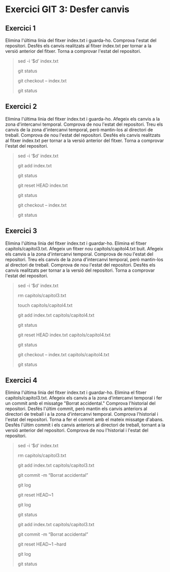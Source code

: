 Exercici GIT 3: Desfer canvis
=

Exercici 1
-

Elimina l'última línia del fitxer índex.txt i guarda-ho.
Comprova l'estat del repositori.
Desfés els canvis realitzats al fitxer índex.txt per tornar a la versió anterior del fitxer.
Torna a comprovar l'estat del repositori.

>sed -i ‘$d’ index.txt
>
>git status
>
>git checkout – index.txt
>
>git status

Exercici 2
-

Elimina l'última línia del fitxer índex.txt i guarda-ho.
Afegeix els canvis a la zona d'intercanvi temporal.
Comprova de nou l'estat del repositori.
Treu els canvis de la zona d'intercanvi temporal, però mantin-los al directori de treball.
Comprova de nou l'estat del repositori.
Desfés els canvis realitzats al fitxer índex.txt per tornar a la versió anterior del fitxer.
Torna a comprovar l'estat del repositori.

>sed -i ‘$d’ index.txt
>
>git add index.txt
>
>git status
>
>git reset HEAD index.txt
>
>git status
>
>git checkout – index.txt
>
>git status

Exercici 3
-

Elimina l'última línia del fitxer índex.txt i guardar-ho.
Elimina el fitxer capítols/capitol3.txt.
Afegeix un fitxer nou capítols/capitol4.txt buit.
Afegeix els canvis a la zona d'intercanvi temporal.
Comprova de nou l'estat del repositori.
Treu els canvis de la zona d'intercanvi temporal, però mantin-los al directori de treball.
Comprova de nou l'estat del repositori.
Desfés els canvis realitzats per tornar a la versió del repositori.
Torna a comprovar l'estat del repositori.

>sed -i ‘$d’ index.txt
>
>rm capitols/capitol3.txt
>
>touch capitols/capitol4.txt
>
>git add index.txt capitols/capitol4.txt
>
>git status
>
>git reset HEAD index.txt capitols/capitol4.txt
>
>git status
>
>git checkout – index.txt capitols/capitol4.txt
>
>git status

Exercici 4
-

Elimina l'última línia del fitxer índex.txt i guardar-ho.
Elimina el fitxer capítols/capitol3.txt.
Afegeix els canvis a la zona d'intercanvi temporal i fer un commit amb el missatge "Borrat accidental."
Comprova l'historial del repositori.
Desfés l'últim commit, però mantin els canvis anteriors al directori de treball i a la zona d'intercanvi temporal.
Comprova l'historial i l'estat del repositori.
Torna a fer el commit amb el mateix missatge d'abans.
Desfés l'últim commit i els canvis anteriors al directori de treball, tornant a la versió anterior del repositori.
Comprova de nou l'historial i l'estat del repositori.

>sed -i ‘$d’ index.txt
>
>rm capitols/capitol3.txt
>
>git add index.txt capitols/capitol3.txt
>
>git commit -m “Borrat accidental”
>
>git log
>
>git reset HEAD~1
>
>git log
>
>git status
>
>git add index.txt capitols/capitol3.txt
>
>git commit -m “Borrat accidental”
>
>git reset HEAD~1 –hard
>
>git log
>
>git status
